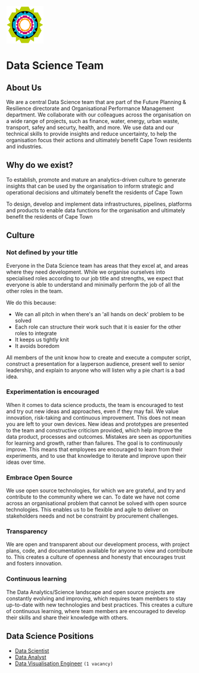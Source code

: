 <img src="img/city_emblem.png" alt="City Logo" width="100" height="100"/>

# Data Science Team

## About Us

We are a central Data Science team that are part of the Future Planning & Resilience directorate and Organisational Performance Management department.  We collaborate with our colleagues across the organisation on a wide range of projects, such as finance, water, energy, urban waste, transport, safey and securty, health, and more.  We use data and our technical skills to provide insights and reduce uncertainty, to help the organisation focus their actions and ultimately benefit Cape Town residents and industries.    

## Why do we exist?

To establish, promote and mature an analytics-driven culture to generate insights that can be used by the organisation to inform strategic and operational decisions and ultimately benefit the residents of Cape Town

To design, develop and implement data infrastructures, pipelines, platforms and products to enable data functions for the organisation and ultimately benefit the residents of Cape Town

## Culture

### Not defined by your title

Everyone in the Data Science team has areas that they excel at, and areas where they need development. While we organise ourselves into specialised roles according to our job title and strengths, we expect that everyone is able to understand and minimally perform the job of all the other roles in the team.

We do this because:

* We can all pitch in when there's an 'all hands on deck' problem to be solved
* Each role can structure their work such that it is easier for the other roles to integrate
* It keeps us tightly knit
* It avoids boredom

All members of the unit know how to create and execute a computer script, construct a presentation for a layperson audience, present well to senior leadership, and explain to anyone who will listen why a pie chart is a bad idea.

### Experimentation is encouraged

When it comes to data science products, the team is encouraged to test and try out new ideas and approaches, even if they may fail. We value innovation, risk-taking and continuous improvement.  This does not mean you are left to your own devices.  New ideas and prototypes are presented to the team and constructive criticism provided, which help improve the data product, processes and outcomes.  Mistakes are seen as opportunities for learning and growth, rather than  failures.  The goal is to continuously improve. This means that employees are encouraged to learn from their experiments, and to use that knowledge to iterate and improve upon their ideas over time.

### Embrace Open Source

We use open source technologies, for which we are grateful, and try and contribute to the community where we can.  To date we have not come across an organisational problem that cannot be solved with open source technologies.   This enables us to be flexible and agile to deliver on stakeholders needs and not be constraint by procurement challenges.

### Transparency

We are open and transparent about our development process, with project plans, code, and documentation available for anyone to view and contribute to. This creates a culture of openness and honesty that encourages trust and fosters innovation.

### Continuous learning

The Data Analytics/Science landscape and open source projects are constantly evolving and improving, which requires team members to stay up-to-date with new technologies and best practices. This creates a culture of continuous learning, where team members are encouraged to develop their skills and share their knowledge with others.

## Data Science Positions

* [Data Scientist](https://github.com/cityofcapetown/ds_team/blob/main/docs/data_scientist.md)
* [Data Analyst](https://github.com/cityofcapetown/ds_team/blob/main/docs/data_analyst.md)
* [Data Visualisation Engineer](https://github.com/cityofcapetown/ds_team/blob/main/docs/data_visualisation_engineer.md) ```(1 vacancy)```









